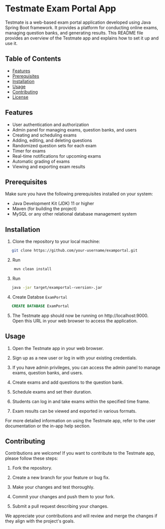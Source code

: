 # Testmate Exam Portal App

Testmate is a web-based exam portal application developed using Java Spring Boot framework. It provides a platform for conducting online exams, managing question banks, and generating results. This README file provides an overview of the Testmate app and explains how to set it up and use it.

[logo]: ![image](https://drive.google.com/uc?export=view&id=1EgIRWiA4NpnORZLQGloUfMD5tiajkyKB);

## Table of Contents

- [Features](#features)
- [Prerequisites](#prerequisites)
- [Installation](#installation)
- [Usage](#usage)
- [Contributing](#contributing)
- [License](#license)

## Features

- User authentication and authorization
- Admin panel for managing exams, question banks, and users
- Creating and scheduling exams
- Adding, editing, and deleting questions
- Randomized question sets for each exam
- Timer for exams
- Real-time notifications for upcoming exams
- Automatic grading of exams
- Viewing and exporting exam results

## Prerequisites

Make sure you have the following prerequisites installed on your system:

- Java Development Kit (JDK) 11 or higher
- Maven (for building the project)
- MySQL or any other relational database management system

## Installation

1. Clone the repository to your local machine:
```bash
   git clone https://github.com/your-username/examportal.git
```
2. Run
```bash
    mvn clean install
```
3. Run
```bash
   java -jar target/examportal-<version>.jar
```
4. Create Databse `ExamPortal`
```sql
   CREATE DATABASE ExamPortal
```
5. The Testmate app should now be running on http://localhost:9000. Open this URL in your web browser to access the application.

## Usage

1. Open the Testmate app in your web browser.

2. Sign up as a new user or log in with your existing credentials.

3. If you have admin privileges, you can access the admin panel to manage exams, question banks, and users.

4. Create exams and add questions to the question bank.

5. Schedule exams and set their duration.

6. Students can log in and take exams within the specified time frame.

7. Exam results can be viewed and exported in various formats.

For more detailed information on using the Testmate app, refer to the user documentation or the in-app help section.

## Contributing

Contributions are welcome! If you want to contribute to the Testmate app, please follow these steps:

1. Fork the repository.

2. Create a new branch for your feature or bug fix.

3. Make your changes and test thoroughly.

4. Commit your changes and push them to your fork.

5. Submit a pull request describing your changes.

We appreciate your contributions and will review and merge the changes if they align with the project's goals.

